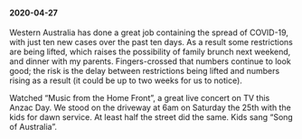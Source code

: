 #### 2020-04-27

Western Australia has done a great job containing the spread of COVID-19, with just ten new cases over the past ten days. As a result some restrictions are being lifted, which raises the possibility of family brunch next weekend, and dinner with my parents. Fingers-crossed that numbers continue to look good; the risk is the delay between restrictions being lifted and numbers rising as a result (it could be up to two weeks for us to notice).

Watched “Music from the Home Front”, a great live concert on TV this Anzac Day. We stood on the driveway at 6am on Saturday the 25th with the kids for dawn service. At least half the street did the same. Kids sang “Song of Australia”.